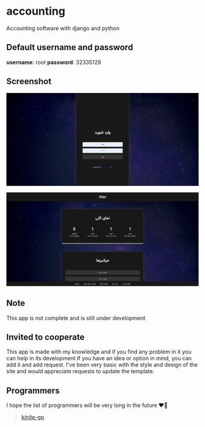 # accounting

Accounting software with django and python

## Default username and password

**username**: root
        **password**: 32335129

## Screenshot

![login](https://github.com/kinite-gp/accounting/blob/main/static/image/login.png "login")

![dashbord](https://github.com/kinite-gp/accounting/blob/main/static/image/dashbord.png "dashbord")

## Note

This app is not complete and is still under development

## Invited to cooperate

This app is made with my knowledge and if you find any problem in it you can help in its development
If you have an idea or option in mind, you can add it and add request.
I've been very basic with the style and design of the site and would appreciate requests to update the template.

## Programmers

I hope the list of programmers will be very long in the future ❤️🙂

> [kinite-gp](https://github.com/kinite-gp)
